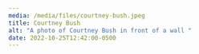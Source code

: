 ```yaml
---
media: /media/files/courtney-bush.jpeg
title: Courtney Bush
alt: "A photo of Courtney Bush in front of a wall "
date: 2022-10-25T12:42:00-0500
---
```

